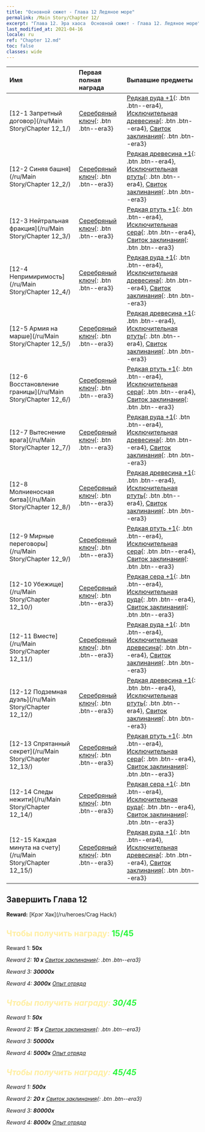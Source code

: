 ```yaml
---
title: "Основной сюжет - Глава 12 Ледяное море"
permalink: /Main Story/Chapter 12/
excerpt: "Глава 12. Эра хаоса  Основной сюжет - Глава 12. Ледяное море"
last_modified_at: 2021-04-16
locale: ru
ref: "Chapter 12.md"
toc: false
classes: wide
---
```


  | Имя |  Первая полная награда | Выпавшие предметы |
  |:------------|:------------|:------------| 
  | [12-1 Запретный договор](/ru/Main Story/Chapter 12_1/) | [Серебряный ключ](/ru/Items/con_693/){: .btn .btn--era3} | [Редкая руда +1](/ru/Items/mat_40/){: .btn .btn--era4}, [Исключительная древесина](/ru/Items/mat_34/){: .btn .btn--era4}, [Свиток заклинания](/ru/Items/con_694/){: .btn .btn--era3} |
  | [12-2 Синяя башня](/ru/Main Story/Chapter 12_2/) | [Серебряный ключ](/ru/Items/con_693/){: .btn .btn--era3} | [Редкая древесина +1](/ru/Items/mat_41/){: .btn .btn--era4}, [Исключительная ртуть](/ru/Items/mat_35/){: .btn .btn--era4}, [Свиток заклинания](/ru/Items/con_694/){: .btn .btn--era3} |
  | [12-3 Нейтральная фракция](/ru/Main Story/Chapter 12_3/) | [Серебряный ключ](/ru/Items/con_693/){: .btn .btn--era3} | [Редкая ртуть +1](/ru/Items/mat_42/){: .btn .btn--era4}, [Исключительная сера](/ru/Items/mat_36/){: .btn .btn--era4}, [Свиток заклинания](/ru/Items/con_694/){: .btn .btn--era3} |
  | [12-4 Непримиримость](/ru/Main Story/Chapter 12_4/) | [Серебряный ключ](/ru/Items/con_693/){: .btn .btn--era3} | [Редкая руда +1](/ru/Items/mat_40/){: .btn .btn--era4}, [Исключительная древесина](/ru/Items/mat_34/){: .btn .btn--era4}, [Свиток заклинания](/ru/Items/con_694/){: .btn .btn--era3} |
  | [12-5 Армия на марше](/ru/Main Story/Chapter 12_5/) | [Серебряный ключ](/ru/Items/con_693/){: .btn .btn--era3} | [Редкая древесина +1](/ru/Items/mat_41/){: .btn .btn--era4}, [Исключительная ртуть](/ru/Items/mat_35/){: .btn .btn--era4}, [Свиток заклинания](/ru/Items/con_694/){: .btn .btn--era3} |
  | [12-6 Восстановление границы](/ru/Main Story/Chapter 12_6/) | [Серебряный ключ](/ru/Items/con_693/){: .btn .btn--era3} | [Редкая ртуть +1](/ru/Items/mat_42/){: .btn .btn--era4}, [Исключительная сера](/ru/Items/mat_36/){: .btn .btn--era4}, [Свиток заклинания](/ru/Items/con_694/){: .btn .btn--era3} |
  | [12-7 Вытеснение врага](/ru/Main Story/Chapter 12_7/) | [Серебряный ключ](/ru/Items/con_693/){: .btn .btn--era3} | [Редкая руда +1](/ru/Items/mat_40/){: .btn .btn--era4}, [Исключительная древесина](/ru/Items/mat_34/){: .btn .btn--era4}, [Свиток заклинания](/ru/Items/con_694/){: .btn .btn--era3} |
  | [12-8 Молниеносная битва](/ru/Main Story/Chapter 12_8/) | [Серебряный ключ](/ru/Items/con_693/){: .btn .btn--era3} | [Редкая древесина +1](/ru/Items/mat_41/){: .btn .btn--era4}, [Исключительная ртуть](/ru/Items/mat_35/){: .btn .btn--era4}, [Свиток заклинания](/ru/Items/con_694/){: .btn .btn--era3} |
  | [12-9 Мирные переговоры](/ru/Main Story/Chapter 12_9/) | [Серебряный ключ](/ru/Items/con_693/){: .btn .btn--era3} | [Редкая ртуть +1](/ru/Items/mat_42/){: .btn .btn--era4}, [Исключительная сера](/ru/Items/mat_36/){: .btn .btn--era4}, [Свиток заклинания](/ru/Items/con_694/){: .btn .btn--era3} |
  | [12-10 Убежище](/ru/Main Story/Chapter 12_10/) | [Серебряный ключ](/ru/Items/con_693/){: .btn .btn--era3} | [Редкая сера +1](/ru/Items/mat_43/){: .btn .btn--era4}, [Исключительная руда](/ru/Items/mat_33/){: .btn .btn--era4}, [Свиток заклинания](/ru/Items/con_694/){: .btn .btn--era3} |
  | [12-11 Вместе](/ru/Main Story/Chapter 12_11/) | [Серебряный ключ](/ru/Items/con_693/){: .btn .btn--era3} | [Редкая руда +1](/ru/Items/mat_40/){: .btn .btn--era4}, [Исключительная древесина](/ru/Items/mat_34/){: .btn .btn--era4}, [Свиток заклинания](/ru/Items/con_694/){: .btn .btn--era3} |
  | [12-12 Подземная дуэль](/ru/Main Story/Chapter 12_12/) | [Серебряный ключ](/ru/Items/con_693/){: .btn .btn--era3} | [Редкая древесина +1](/ru/Items/mat_41/){: .btn .btn--era4}, [Исключительная ртуть](/ru/Items/mat_35/){: .btn .btn--era4}, [Свиток заклинания](/ru/Items/con_694/){: .btn .btn--era3} |
  | [12-13 Спрятанный секрет](/ru/Main Story/Chapter 12_13/) | [Серебряный ключ](/ru/Items/con_693/){: .btn .btn--era3} | [Редкая ртуть +1](/ru/Items/mat_42/){: .btn .btn--era4}, [Исключительная сера](/ru/Items/mat_36/){: .btn .btn--era4}, [Свиток заклинания](/ru/Items/con_694/){: .btn .btn--era3} |
  | [12-14 Следы нежити](/ru/Main Story/Chapter 12_14/) | [Серебряный ключ](/ru/Items/con_693/){: .btn .btn--era3} | [Редкая сера +1](/ru/Items/mat_43/){: .btn .btn--era4}, [Исключительная руда](/ru/Items/mat_33/){: .btn .btn--era4}, [Свиток заклинания](/ru/Items/con_694/){: .btn .btn--era3} |
  | [12-15 Каждая минута на счету](/ru/Main Story/Chapter 12_15/) | [Серебряный ключ](/ru/Items/con_693/){: .btn .btn--era3} | [Редкая руда +1](/ru/Items/mat_40/){: .btn .btn--era4}, [Исключительная древесина](/ru/Items/mat_34/){: .btn .btn--era4}, [Свиток заклинания](/ru/Items/con_694/){: .btn .btn--era3} |


## Завершить Глава 12

 **Reward:** [Крэг Хак](/ru/heroes/Crag Hack/)



## <span style="color: #ffeea0">Чтобы получить награду: </span><span style="color: #27f73a">15/45</span>

 Reward 1:  **50x** <i class="fas fa-gem"/>

 Reward 2: **10 x** [Свиток заклинания](/ru/Items/con_694/){: .btn .btn--era3}

 Reward 3:  **30000x** <i class="fas fa-coins"/>

 Reward 4:  **3000x** [Опыт отряда](/ru/Items/con_902/)



## <span style="color: #ffeea0">Чтобы получить награду: </span><span style="color: #27f73a">30/45</span>

 Reward 1:  **50x** <i class="fas fa-gem"/>

 Reward 2: **15 x** [Свиток заклинания](/ru/Items/con_694/){: .btn .btn--era3}

 Reward 3:  **50000x** <i class="fas fa-coins"/>

 Reward 4:  **5000x** [Опыт отряда](/ru/Items/con_902/)



## <span style="color: #ffeea0">Чтобы получить награду: </span><span style="color: #27f73a">45/45</span>

 Reward 1:  **500x** <i class="fas fa-gem"/>

 Reward 2: **20 x** [Свиток заклинания](/ru/Items/con_694/){: .btn .btn--era3}

 Reward 3:  **80000x** <i class="fas fa-coins"/>

 Reward 4:  **8000x** [Опыт отряда](/ru/Items/con_902/)

